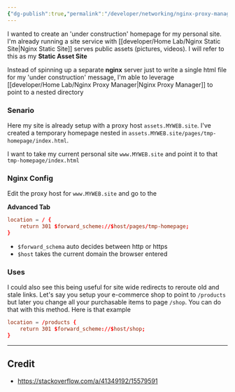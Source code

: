 ```yaml
---
{"dg-publish":true,"permalink":"/developer/networking/nginx-proxy-manager-redirect-to-nested-page/","dgPassFrontmatter":true}
---
```


I wanted to create an 'under construction' homepage for my personal site. I'm already running a site service with [[developer/Home Lab/Nginx Static Site\|Nginx Static Site]] serves public assets (pictures, videos). I will refer to this as my **Static Asset Site**

Instead of spinning up a separate **nginx** server just to write a single html file for my 'under construction' message, I'm able to leverage [[developer/Home Lab/Nginx Proxy Manager\|Nginx Proxy Manager]] to point to a nested directory
### Senario
Here my site is already setup with a proxy host `assets.MYWEB.site`. I've created a temporary homepage nested in `assets.MYWEB.site/pages/tmp-homepage/index.html`.

I want to take my current personal site `www.MYWEB.site` and point it to that `tmp-homepage/index.html`

### Nginx Config

Edit the proxy host for `www.MYWEB.site` and go to the 

**Advanced Tab**
```conf
location = / {
    return 301 $forward_scheme://$host/pages/tmp-homepage;
}
```

- `$forward_schema` auto decides between http or https
- `$host` takes the current domain the browser entered
### Uses
I could also see this being useful for site wide redirects to reroute old and stale links. Let's say you setup your e-commerce shop to point to `/products` but later you change all your purchasable items to page `/shop`. You can do that with this method. Here is that example

```conf
location = /products {
    return 301 $forward_scheme://$host/shop;
}
```

---
## Credit
- https://stackoverflow.com/a/41349192/15579591